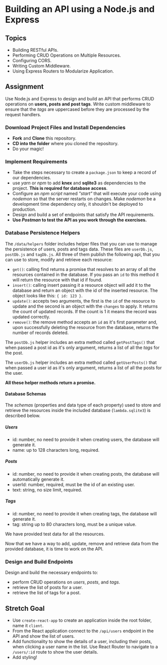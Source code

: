 # Building an API using a Node.js and Express

## Topics 

* Building RESTful APIs.
* Performing CRUD Operations on Multiple Resources.
* Configuring CORS.
* Writing Custom Middleware.
* Using Express Routers to Modularize Application.

## Assignment

Use Node.js and Express to design and build an API that performs CRUD operations on **users, posts and post tags**. Write custom middleware to ensure that the _tags_ are uppercased before they are processed by the request handlers.

### Download Project Files and Install Dependencies

* **Fork** and **Clone** this repository.
* **CD into the folder** where you cloned the repository.
* Do your magic!

### Implement Requirements

* Take the steps necessary to create a `package.json` to keep a record of our dependencies.
* use _yarn_ or _npm_ to add **knex** and **sqlite3** as dependencies to the project. **This is required for database access**.
* Configure an _npm script_ named _"start"_ that will execute your code using _nodemon_ so that the server restarts on changes. Make _nodemon_ be a development time dependency only, it shouldn't be deployed to production.
* Design and build a set of endpoints that satisfy the API requirements.
* **Use _Postman_ to test the API as you work through the exercises.**

### Database Persistence Helpers

The `/data/helpers` folder includes helper files that you can use to manage the persistence of users, posts and tags data. These files are `userDb.js`, `postDb.js` and `tagDb.js`. All three of them publish the following api, that you can use to store, modify and retrieve each resource:

* `get()`: calling find returns a promise that resolves to an array of all the resources contained in the database. If you pass an `id` to this method it will return the resource with that id if found.
* `insert()`: calling insert passing it a resource object will add it to the database and return an object with the id of the inserted resource. The object looks like this: `{ id: 123 }`.
* `update()`: accepts two arguments, the first is the `id` of the resource to update and the second is an object with the `changes` to apply. It returns the count of updated records. If the count is 1 it means the record was updated correctly.
* `remove()`: the remove method accepts an `id` as it's first parameter and, upon successfully deleting the resource from the database, returns the number of records deleted.

The `postDb.js` helper includes an extra method called `getPostTags()` that when passed a post id as it's only argument, returns a list of all the _tags_ for the post.

The `userDb.js` helper includes an extra method called `getUserPosts()` that when passed a user id as it's only argument, returns a list of all the posts for the user.

**All these helper methods return a promise.**

#### Database Schemas

The _schemas_ (properties and data type of each property) used to store and retrieve the resources inside the included database (`lambda.sqlite3`) is described below.

##### Users

* id: number, no need to provide it when creating users, the database will generate it.
* name: up to 128 characters long, required.

##### Posts

* id: number, no need to provide it when creating posts, the database will automatically generate it.
* userId: number, required, must be the id of an existing user.
* text: string, no size limit, required.

##### Tags

* id: number, no need to provide it when creating tags, the database will generate it.
* tag: string up to 80 characters long, must be a unique value.

We have provided test data for all the resources.

Now that we have a way to add, update, remove and retrieve data from the provided database, it is time to work on the API.

### Design and Build Endpoints

Design and build the necessary endpoints to:

* perform CRUD operations on _users_, _posts_, and _tags_.
* retrieve the list of posts for a user.
* retrieve the list of tags for a post.

## Stretch Goal

* Use `create-react-app` to create an application inside the root folder, name it `client`.
* From the React application connect to the `/api/users` endpoint in the API and show the list of users.
* Add functionality to show the details of a user, including their posts, when clicking a user name in the list. Use React Router to navigate to a `/users/:id` route to show the user details.
* Add styling!
